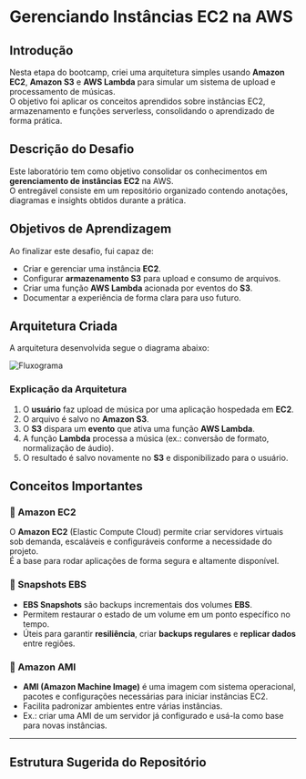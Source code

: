 # Gerenciando Instâncias EC2 na AWS

## Introdução
Nesta etapa do bootcamp, criei uma arquitetura simples usando **Amazon EC2**, **Amazon S3** e **AWS Lambda** para simular um sistema de upload e processamento de músicas.  
O objetivo foi aplicar os conceitos aprendidos sobre instâncias EC2, armazenamento e funções serverless, consolidando o aprendizado de forma prática.

## Descrição do Desafio
Este laboratório tem como objetivo consolidar os conhecimentos em **gerenciamento de instâncias EC2** na AWS.  
O entregável consiste em um repositório organizado contendo anotações, diagramas e insights obtidos durante a prática.

## Objetivos de Aprendizagem
Ao finalizar este desafio, fui capaz de:
- Criar e gerenciar uma instância **EC2**.
- Configurar **armazenamento S3** para upload e consumo de arquivos.
- Criar uma função **AWS Lambda** acionada por eventos do **S3**.
- Documentar a experiência de forma clara para uso futuro.

## Arquitetura Criada
A arquitetura desenvolvida segue o diagrama abaixo:

![Fluxograma](../img/Fluxograma.jpg)

### Explicação da Arquitetura
1. O **usuário** faz upload de música por uma aplicação hospedada em **EC2**.
2. O arquivo é salvo no **Amazon S3**.
3. O **S3** dispara um **evento** que ativa uma função **AWS Lambda**.
4. A função **Lambda** processa a música (ex.: conversão de formato, normalização de áudio).
5. O resultado é salvo novamente no **S3** e disponibilizado para o usuário.

## Conceitos Importantes

### 🔹 Amazon EC2
O **Amazon EC2** (Elastic Compute Cloud) permite criar servidores virtuais sob demanda, escaláveis e configuráveis conforme a necessidade do projeto.  
É a base para rodar aplicações de forma segura e altamente disponível.

### 🔹 Snapshots EBS
- **EBS Snapshots** são backups incrementais dos volumes **EBS**.
- Permitem restaurar o estado de um volume em um ponto específico no tempo.
- Úteis para garantir **resiliência**, criar **backups regulares** e **replicar dados** entre regiões.

### 🔹 Amazon AMI
- **AMI (Amazon Machine Image)** é uma imagem com sistema operacional, pacotes e configurações necessárias para iniciar instâncias EC2.
- Facilita padronizar ambientes entre várias instâncias.
- Ex.: criar uma AMI de um servidor já configurado e usá-la como base para novas instâncias.

---

## Estrutura Sugerida do Repositório
